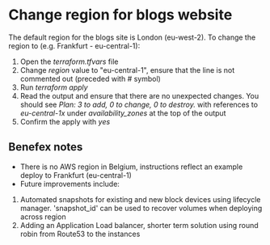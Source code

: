 # Change region for blogs website
The default region for the blogs site is London (eu-west-2). To change the region to (e.g. Frankfurt - eu-central-1):

1. Open the _terraform.tfvars_ file
2. Change _region_ value to "eu-central-1", ensure that the line is not commented out (preceded with # symbol)
3. Run _terraform apply_
4. Read the output and ensure that there are no unexpected changes. You should see _Plan: 3 to add, 0 to change, 0 to destroy._ with references to _eu-central-1x_ under _availability_zones_ at the top of the output
5. Confirm the apply with _yes_

## Benefex notes
- There is no AWS region in Belgium, instructions reflect an example deploy to Frankfurt (eu-central-1)
- Future improvements include:
1. Automated snapshots for existing and new block devices using lifecycle manager. 'snapshot_id' can be used to recover volumes when deploying across region
2. Adding an Application Load balancer, shorter term solution using round robin from Route53 to the instances
